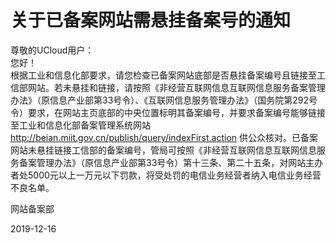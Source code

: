 # 关于已备案网站需悬挂备案号的通知

尊敬的UCloud用户：  
您好！  
根据工业和信息化部要求，请您检查已备案网站底部是否悬挂备案编号且链接至工信部网站。若未悬挂和链接，请按照《非经营互联网信息互联网信息服务备案管理办法》（原信息产业部第33号令）、《互联网信息服务管理办法》（国务院第292号令）要求，在网站主页底部的中央位置标明其备案编号，并要求备案编号能够链接至工业和信息化部备案管理系统网站  http://beian.miit.gov.cn/publish/query/indexFirst.action 供公众核对。已备案网站未悬挂链接工信部的备案编号，管局可按照《非经营互联网信息互联网信息服务备案管理办法》（原信息产业部第33号令）第十三条、第二十五条，对网站主办者处5000元以上一万元以下罚款，将受处罚的电信业务经营者纳入电信业务经营不良名单。 



网站备案部

2019-12-16

